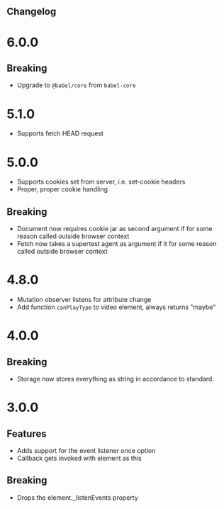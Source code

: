 Changelog
---------

# 6.0.0

## Breaking
- Upgrade to `@babel/core` from `babel-core`

# 5.1.0

- Supports fetch HEAD request

# 5.0.0

- Supports cookies set from server, i.e. set-cookie headers
- Proper, proper cookie handling

## Breaking
- Document now requires cookie jar as second argument if for some reason called outside browser context
- Fetch now takes a supertest agent as argument if it for some reason called outside browser context

# 4.8.0
- Mutation observer listens for attribute change
- Add function `canPlayType` to video element, always returns "maybe"

# 4.0.0

## Breaking
- Storage now stores everything as string in accordance to standard.

# 3.0.0

## Features
- Adds support for the event listener once option
- Callback gets invoked with element as this

## Breaking
- Drops the element._listenEvents property
